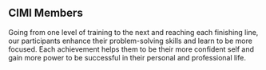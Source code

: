 ## CIMI Members

Going from one level of training to the next and reaching each finishing line, our participants enhance their problem-solving skills and learn to be more focused. Each achievement helps them to be their more confident self and gain more power to be successful in their personal and professional life.
